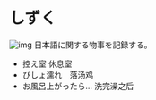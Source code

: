 # しずく

![img](https://pic2.zhimg.com/80/v2-309444a3c9045de38c71c08f87c30706_hd.jpg)
日本語に関する物事を記録する。

* 控え室 休息室
* びしょ濡れ　落汤鸡
* お風呂上がったら... 洗完澡之后

